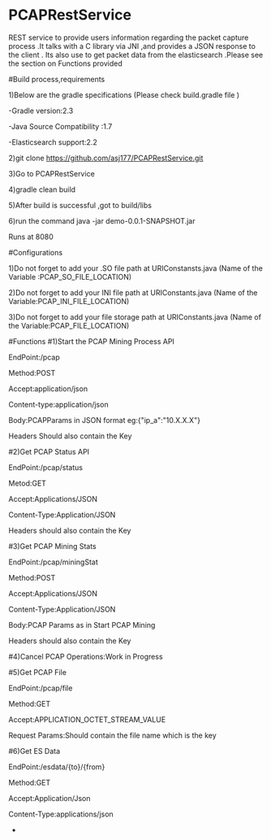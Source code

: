 # PCAPRestService
REST service to provide users information regarding the packet capture process .It talks with a C library via JNI ,and provides a JSON response to the client .
Its also use to get packet data from the elasticsearch .Please see the section on Functions provided 

#Build process,requirements

1)Below are the gradle specifications (Please check build.gradle file )

-Gradle version:2.3

-Java Source Compatibility :1.7

-Elasticsearch support:2.2 

2)git clone https://github.com/asj177/PCAPRestService.git

3)Go to PCAPRestService 

4)gradle clean build 

5)After build is successful ,got to build/libs 

6)run the command java -jar demo-0.0.1-SNAPSHOT.jar

Runs at 8080


#Configurations 

1)Do not forget to add your .SO file path at URIConstansts.java (Name of the Variable :PCAP_SO_FILE_LOCATION)

2)Do not forget to add your INI file path at URIConstants.java (Name of the Variable:PCAP_INI_FILE_LOCATION)

3)Do not forget to add your  file storage  path at URIConstants.java (Name of the Variable:PCAP_FILE_LOCATION)


#Functions 
  #1)Start the PCAP Mining Process API 
  
   EndPoint:/pcap
   
   Method:POST
   
   Accept:application/json
   
   Content-type:application/json 
   
   Body:PCAPParams in JSON format eg:{"ip_a":"10.X.X.X"}
   
   Headers Should also contain the Key 
   
   
  #2)Get PCAP Status API 
  
   EndPoint:/pcap/status
   
   Metod:GET
   
   Accept:Applications/JSON
   
   Content-Type:Application/JSON
   
   Headers should also contain the Key 
   
  
  #3)Get PCAP Mining Stats 
  
   EndPoint:/pcap/miningStat
   
   Method:POST
   
   Accept:Applications/JSON
   
   Content-Type:Application/JSON
   
   Body:PCAP Params as in Start PCAP Mining 
   
   Headers should also contain the Key 
   
   
   #4)Cancel PCAP Operations:Work in Progress
   
   #5)Get PCAP File 
   
   EndPoint:/pcap/file
   
   Method:GET
   
   Accept:APPLICATION_OCTET_STREAM_VALUE
   
   Request Params:Should contain the file name which is the key 
   
   
   #6)Get ES Data
   
   EndPoint:/esdata/{to}/{from}
   
   Method:GET
   
   Accept:Application/Json
   
   Content-Type:applications/json
   
   
-

